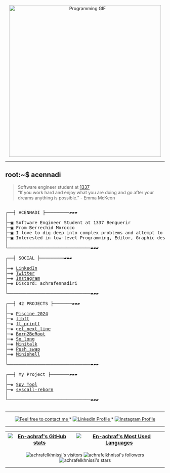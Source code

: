<p align="center">
    <img src="https://preview.redd.it/97wpqwc5p5w91.gif?width=640&format=mp4&s=78a43212c244f1b97e450a9bf8e55f70b4000fc9" alt="Programming GIF" width="480" />
</p>

---------------

## root:~$ acennadi
>  Software engineer student at [1337](https://1337.ma/en/) \
>  “If you work hard and enjoy what you are doing and go after your dreams anything is possible.” - Emma McKeon 


<pre>

┌──┤ ACENNADI ├─────────▰▰▰
│
├─▣ Software Engineer Student at 1337 Benguerir
├─▣ From Berrechid Morocco
├─▣ I love to dig deep into complex problems and attempt to find the simplest yet the most effecient solution.
├─▣ Interested in low-level Programming, Editor, Graphic design.
│
└───────────────────────────────▰▰▰

┌──┤ SOCIAL ├─────────▰▰▰
│
├─◈ <a href="https://www.linkedin.com/in/achraf-ennadiri-57905a264/">LinkedIn</a>
├─◈ <a href="https://x.com/En_achraf1">Twitter</a>
├─◈ <a href="https://www.instagram.com/0ac_raf0/">Instagram</a>
├─◈ Discord: achrafennadiri
│
└───────────────────────────────▰▰▰

┌──┤ 42 PROJECTS ├───────▰▰▰
│
├─◈ <a href="https://github.com/En-achraf/C-Piscine">Piscine 2024</a>
├─◈ <a href="https://github.com/En-achraf/libft">libft</a>
├─◈ <a href="https://github.com/En-achraf/ft_printf">ft_printf</a>
├─◈ <a href="https://github.com/En-achraf/get_next_line">get_next_line</a>
├─◈ <a href=https://github.com/En-achraf/Born2BeRoot">Born2BeRoot</a>
├─◈ <a href="https://github.com/En-achraf/so_long">So_long</a>
├─◈ <a href="https://github.com/En-achraf/minitalk">Minitalk</a>
├─◈ <a href="https://github.com/En-achraf/Push_swap">Push_swap</a>
├─◈ <a href="https://github.com/issamelkhaili/minishell">Minishell</a>
│
└───────────────────────────────▰▰▰

┌──┤ My Project ├───────▰▰▰
│
├─◈ <a href="https://github.com/En-achraf/Spy-Tool">Spy Tool</a>
├─◈ <a href="https://github.com/En-achraf/syscall-reborn">syscall-reborn</a>
│
└───────────────────────────────▰▰▰
	
</pre>

--------------

<p align="center">
	<a href="mailto:achrafennadiri@gmail.com">
		<img alt="Feel free to contact me" src="https://img.shields.io/badge/-Ask_me_anything-blue?style=flat&logo=Gmail&logoColor=white&link=mailto:achrafennadiri@gmail.com&color=3d85c6" />
	</a>
	<span> * </span>
    <a href="https://www.linkedin.com/in/achraf-ennadiri-57905a264/">
        <img alt="Linkedin Profile" src="https://img.shields.io/badge/-Linkedin-0072b1?style=flat&logo=Linkedin&logoColor=white&link=https://www.linkedin.com/in/achraf-ennadiri"/>
    </a>
    <span> * </span>
    <a href="https://www.instagram.com/0ac_raf0/">
        <img alt="Instagram Profile" src="https://img.shields.io/badge/-Twitter-0072b1?style=flat&logo=Instagram&logoColor=white&link=https://www.instagram.com/0ac_raf0/&color=1DA1F2" />
    </a>
</p>

---------------

| [![En-achraf's GitHub stats](https://github-readme-stats.vercel.app/api?username=En-achraf&count_private=true&show_icons=true&hide=issues&hide_border=true&theme=jolly)](https://github.com/En-achraf?tab=repositories) | [![En-achraf's Most Used Languages](https://github-readme-stats.vercel.app/api/top-langs/?username=En-achraf&layout=compact&hide_border=true&theme=jolly)](https://github.com/En-achraf?tab=repositories) |
|:-:|:-:|

<p align="center">
	<img alt="achrafelkhnissi's visitors" src="https://komarev.com/ghpvc/?username=En-achraf&color=8c36db&style=flat&label=visitors" />
	<img alt="achrafelkhnissi's followers" src="https://img.shields.io/github/followers/En-achraf?color=blueviolet" />
	<img alt="achrafelkhnissi's stars" src="https://img.shields.io/github/stars/En-achraf?color=blueviolet" />
</p>

---------------
